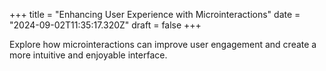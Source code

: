 +++
title = "Enhancing User Experience with Microinteractions"
date = "2024-09-02T11:35:17.320Z"
draft = false
+++

  Explore how microinteractions can improve user engagement and create a more intuitive and enjoyable interface.
        